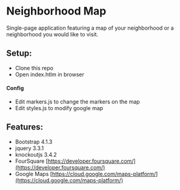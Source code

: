 
# Neighborhood Map
Single-page application featuring a map of your neighborhood or a neighborhood you would like to visit.

## Setup:

* Clone this repo
* Open index.htlm in browser

#### Config
* Edit markers.js to change the markers on the map
* Edit styles.js to modify google map

## Features:
* Bootstrap 4.1.3
* jquery 3.3.1
* knockoutjs 3.4.2
* FourSquare [https://developer.foursquare.com/](https://developer.foursquare.com/)
* Google Maps [https://cloud.google.com/maps-platform/](https://cloud.google.com/maps-platform/)
  
